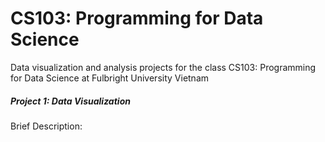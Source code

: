 # CS103: Programming for Data Science
 Data visualization and analysis projects for the class CS103: Programming for Data Science at Fulbright University Vietnam
##### Project 1: Data Visualization
Brief Description:

